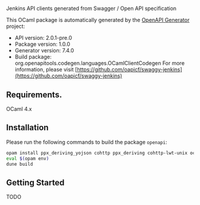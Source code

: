 # 
Jenkins API clients generated from Swagger / Open API specification

This OCaml package is automatically generated by the [OpenAPI Generator](https://openapi-generator.tech) project:

- API version: 2.0.1-pre.0
- Package version: 1.0.0
- Generator version: 7.4.0
- Build package: org.openapitools.codegen.languages.OCamlClientCodegen
For more information, please visit [https://github.com/oapicf/swaggy-jenkins](https://github.com/oapicf/swaggy-jenkins)

## Requirements.

OCaml 4.x

## Installation

Please run the following commands to build the package `openapi`:

```sh
opam install ppx_deriving_yojson cohttp ppx_deriving cohttp-lwt-unix ocaml-migrate-parsetree
eval $(opam env)
dune build
```

## Getting Started

TODO
